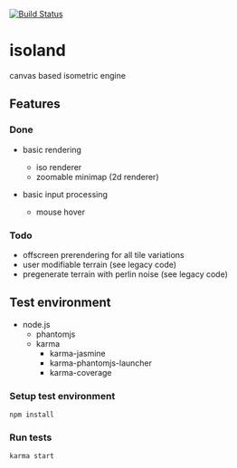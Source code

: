 [![Build Status](https://travis-ci.org/laubsauger/isoland.svg?branch=master)](https://travis-ci.org/laubsauger/isoland)
# isoland
canvas based isometric engine


## Features
### Done
- basic rendering
    - iso renderer
    - zoomable minimap (2d renderer)
    
- basic input processing
    - mouse hover

### Todo
- offscreen prerendering for all tile variations
- user modifiable terrain (see legacy code)
- pregenerate terrain with perlin noise (see legacy code)


## Test environment
- node.js
  - phantomjs
  - karma
    - karma-jasmine
    - karma-phantomjs-launcher
    - karma-coverage
  
### Setup test environment
    npm install

### Run tests
    karma start

